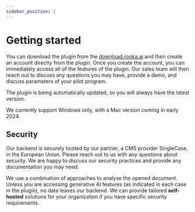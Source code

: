 ```yaml
---
sidebar_position: 1
---
```


# Getting started

You can download the plugin from the [download.rooka.ai](http://download.rooka.ai/) and then create an account directly from the plugin. Once you create the account, you can immediately access all of the features of the plugin. Our sales team will then reach out to discuss any questions you may have, provide a demo, and discuss paramaters of your pilot program.

The plugin is being automatically updated, so you will always have the latest version.

We currently support Windows only, with a Mac version coming in early 2024.

## Security

Our backend is securely hosted by our partner, a CMS provider SingleCase, in the European Union. Please reach out to us with any questions about security. We are happy to discuss our security practices and provide any documentation you may need.

We use a combination of approaches to analyse the opened document. Unless you are accessing generative AI features (as indicated in each case in the plugin), no data leaves our backend. We can provide tailored **self-hosted** solutions for your organization if you have specific security requirements.
